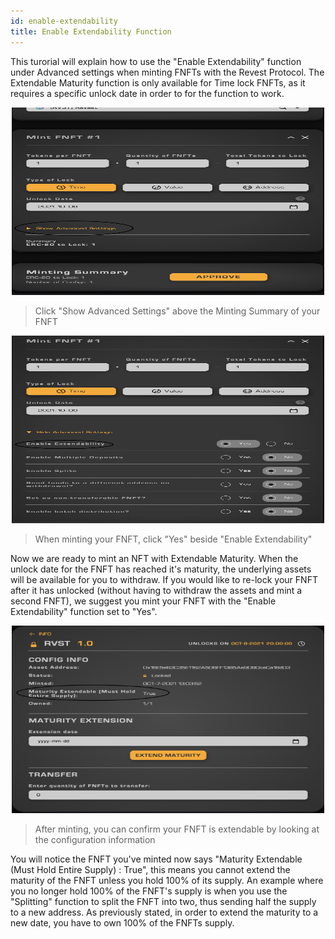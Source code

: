 ```yaml
---
id: enable-extendability
title: Enable Extendability Function
---
```


This turorial will explain how to use the "Enable Extendability" function under Advanced settings when minting FNFTs with the Revest Protocol. The Extendable Maturity function is only available for Time lock FNFTs, as it requires a specific unlock date in order to for the function to work.

<p align='center'>
    <img src='../../../static/img/extend-tutorial-1.png' alt='1' width="500" height="300" />
</p>

> Click "Show Advanced Settings" above the Minting Summary of your FNFT

<p align='center'>
    <img src='../../../static/img/extend-tutorial-2.png' alt='1' width="500" height="300" />
</p>

> When minting your FNFT, click "Yes" beside "Enable Extendability"


Now we are ready to mint an NFT with Extendable Maturity. When the unlock date for the FNFT has reached it's maturity, the underlying assets will be available for you to withdraw. If you would like to re-lock your FNFT after it has unlocked (without having to withdraw the assets and mint a second FNFT), we suggest you mint your FNFT with the "Enable Extendability" function set to "Yes". 

<p align='center'>
    <img src='../../../static/img/extend-tutorial-3.png' alt='1' width="500" height="300" />
</p>

> After minting, you can confirm your FNFT is extendable by looking at the configuration information

You will notice the FNFT you've minted now says "Maturity Extendable (Must Hold Entire Supply) : True", this means you cannot extend the maturity of the FNFT unless you hold 100% of its supply. An example where you no longer hold 100% of the FNFT's supply is when you use the "Splitting" function to split the FNFT into two, thus sending half the supply to a new address. As previously stated, in order to extend the maturity to a new date, you have to own 100% of the FNFTs supply.

